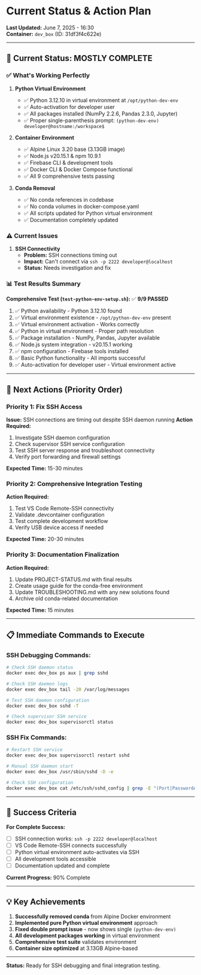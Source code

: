 # Current Status & Action Plan

**Last Updated:** June 7, 2025 - 16:30  
**Container:** `dev_box` (ID: 31df3f4c622e)

---

## 🎯 **Current Status: MOSTLY COMPLETE**

### ✅ **What's Working Perfectly**

1. **Python Virtual Environment**
   - ✅ Python 3.12.10 in virtual environment at `/opt/python-dev-env`
   - ✅ Auto-activation for developer user
   - ✅ All packages installed (NumPy 2.2.6, Pandas 2.3.0, Jupyter)
   - ✅ Proper single-parenthesis prompt: `(python-dev-env) developer@hostname:/workspace$`

2. **Container Environment**
   - ✅ Alpine Linux 3.20 base (3.13GB image)
   - ✅ Node.js v20.15.1 & npm 10.9.1
   - ✅ Firebase CLI & development tools
   - ✅ Docker CLI & Docker Compose functional
   - ✅ All 9 comprehensive tests passing

3. **Conda Removal**
   - ✅ No conda references in codebase
   - ✅ No conda volumes in docker-compose.yaml
   - ✅ All scripts updated for Python virtual environment
   - ✅ Documentation completely updated

### ⚠️ **Current Issues**

1. **SSH Connectivity**
   - **Problem:** SSH connections timing out
   - **Impact:** Can't connect via `ssh -p 2222 developer@localhost`
   - **Status:** Needs investigation and fix

### 📊 **Test Results Summary**

**Comprehensive Test (`test-python-env-setup.sh`):** ✅ **9/9 PASSED**

1. ✅ Python availability - Python 3.12.10 found
2. ✅ Virtual environment existence - `/opt/python-dev-env` present
3. ✅ Virtual environment activation - Works correctly
4. ✅ Python in virtual environment - Proper path resolution
5. ✅ Package installation - NumPy, Pandas, Jupyter available
6. ✅ Node.js system integration - v20.15.1 working
7. ✅ npm configuration - Firebase tools installed
8. ✅ Basic Python functionality - All imports successful
9. ✅ Auto-activation for developer user - Virtual environment active

---

## 🚀 **Next Actions (Priority Order)**

### **Priority 1: Fix SSH Access**

**Issue:** SSH connections are timing out despite SSH daemon running
**Action Required:**
1. Investigate SSH daemon configuration
2. Check supervisor SSH service configuration
3. Test SSH server response and troubleshoot connectivity
4. Verify port forwarding and firewall settings

**Expected Time:** 15-30 minutes

### **Priority 2: Comprehensive Integration Testing**

**Action Required:**
1. Test VS Code Remote-SSH connectivity
2. Validate .devcontainer configuration
3. Test complete development workflow
4. Verify USB device access if needed

**Expected Time:** 20-30 minutes

### **Priority 3: Documentation Finalization**

**Action Required:**
1. Update PROJECT-STATUS.md with final results
2. Create usage guide for the conda-free environment
3. Update TROUBLESHOOTING.md with any new solutions found
4. Archive old conda-related documentation

**Expected Time:** 15 minutes

---

## 📋 **Immediate Commands to Execute**

### **SSH Debugging Commands:**
```bash
# Check SSH daemon status
docker exec dev_box ps aux | grep sshd

# Check SSH daemon logs
docker exec dev_box tail -20 /var/log/messages

# Test SSH daemon configuration
docker exec dev_box sshd -T

# Check supervisor SSH service
docker exec dev_box supervisorctl status
```

### **SSH Fix Commands:**
```bash
# Restart SSH service
docker exec dev_box supervisorctl restart sshd

# Manual SSH daemon start
docker exec dev_box /usr/sbin/sshd -D -e

# Check SSH configuration
docker exec dev_box cat /etc/ssh/sshd_config | grep -E "(Port|PasswordAuth|PermitRoot)"
```

---

## 🎯 **Success Criteria**

**For Complete Success:**
- [ ] SSH connection works: `ssh -p 2222 developer@localhost`
- [ ] VS Code Remote-SSH connects successfully
- [ ] Python virtual environment auto-activates via SSH
- [ ] All development tools accessible
- [ ] Documentation updated and complete

**Current Progress:** 90% Complete

---

## 💡 **Key Achievements**

1. **Successfully removed conda** from Alpine Docker environment
2. **Implemented pure Python virtual environment** approach
3. **Fixed double prompt issue** - now shows single `(python-dev-env)`
4. **All development packages working** in virtual environment
5. **Comprehensive test suite** validates environment
6. **Container size optimized** at 3.13GB Alpine-based

---

**Status:** Ready for SSH debugging and final integration testing.